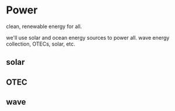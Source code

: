 # Power

clean, renewable energy for all.

we'll use solar and ocean energy sources to power all.  wave energy collection, OTECs, solar, etc.

## solar

## OTEC

## wave
